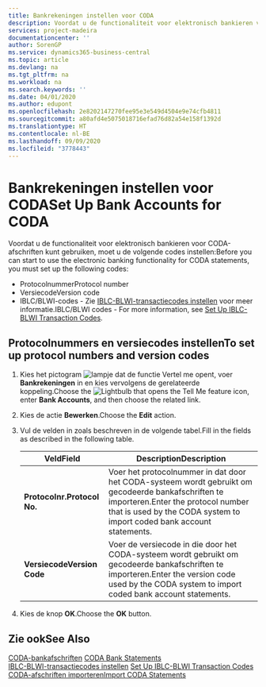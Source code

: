 ```yaml
---
title: Bankrekeningen instellen voor CODA
description: Voordat u de functionaliteit voor elektronisch bankieren voor CODA-afschriften kunt gebruiken, moet u bepaalde codes instellen.
services: project-madeira
documentationcenter: ''
author: SorenGP
ms.service: dynamics365-business-central
ms.topic: article
ms.devlang: na
ms.tgt_pltfrm: na
ms.workload: na
ms.search.keywords: ''
ms.date: 04/01/2020
ms.author: edupont
ms.openlocfilehash: 2e8202147270fee95e3e549d4504e9e74cfb4811
ms.sourcegitcommit: a80afd4e5075018716efad76d82a54e158f1392d
ms.translationtype: HT
ms.contentlocale: nl-BE
ms.lasthandoff: 09/09/2020
ms.locfileid: "3778443"
---
```

# <a name="set-up-bank-accounts-for-coda"></a><span data-ttu-id="2e353-103">Bankrekeningen instellen voor CODA</span><span class="sxs-lookup"><span data-stu-id="2e353-103">Set Up Bank Accounts for CODA</span></span>
<span data-ttu-id="2e353-104">Voordat u de functionaliteit voor elektronisch bankieren voor CODA-afschriften kunt gebruiken, moet u de volgende codes instellen:</span><span class="sxs-lookup"><span data-stu-id="2e353-104">Before you can start to use the electronic banking functionality for CODA statements, you must set up the following codes:</span></span>  

- <span data-ttu-id="2e353-105">Protocolnummer</span><span class="sxs-lookup"><span data-stu-id="2e353-105">Protocol number</span></span>  
- <span data-ttu-id="2e353-106">Versiecode</span><span class="sxs-lookup"><span data-stu-id="2e353-106">Version code</span></span>  
- <span data-ttu-id="2e353-107">IBLC/BLWI-codes - Zie [IBLC-BLWI-transactiecodes instellen](how-to-set-up-iblc-blwi-transaction-codes.md) voor meer informatie.</span><span class="sxs-lookup"><span data-stu-id="2e353-107">IBLC/BLWI codes - For more information, see [Set Up IBLC-BLWI Transaction Codes](how-to-set-up-iblc-blwi-transaction-codes.md).</span></span>  

## <a name="to-set-up-protocol-numbers-and-version-codes"></a><span data-ttu-id="2e353-108">Protocolnummers en versiecodes instellen</span><span class="sxs-lookup"><span data-stu-id="2e353-108">To set up protocol numbers and version codes</span></span>  

1.  <span data-ttu-id="2e353-109">Kies het pictogram ![lampje dat de functie Vertel me opent](../../media/ui-search/search_small.png "Vertel me wat u wilt doen"), voer **Bankrekeningen** in en kies vervolgens de gerelateerde koppeling.</span><span class="sxs-lookup"><span data-stu-id="2e353-109">Choose the ![Lightbulb that opens the Tell Me feature](../../media/ui-search/search_small.png "Tell me what you want to do") icon, enter **Bank Accounts**, and then choose the related link.</span></span>  
2.  <span data-ttu-id="2e353-110">Kies de actie **Bewerken**.</span><span class="sxs-lookup"><span data-stu-id="2e353-110">Choose the **Edit** action.</span></span>  
3.  <span data-ttu-id="2e353-111">Vul de velden in zoals beschreven in de volgende tabel.</span><span class="sxs-lookup"><span data-stu-id="2e353-111">Fill in the fields as described in the following table.</span></span>  

    |<span data-ttu-id="2e353-112">Veld</span><span class="sxs-lookup"><span data-stu-id="2e353-112">Field</span></span>|<span data-ttu-id="2e353-113">Description</span><span class="sxs-lookup"><span data-stu-id="2e353-113">Description</span></span>|  
    |---------------------------------|---------------------------------------|  
    |<span data-ttu-id="2e353-114">**Protocolnr.**</span><span class="sxs-lookup"><span data-stu-id="2e353-114">**Protocol No.**</span></span>|<span data-ttu-id="2e353-115">Voer het protocolnummer in dat door het CODA-systeem wordt gebruikt om gecodeerde bankafschriften te importeren.</span><span class="sxs-lookup"><span data-stu-id="2e353-115">Enter the protocol number that is used by the CODA system to import coded bank account statements.</span></span>|  
    |<span data-ttu-id="2e353-116">**Versiecode**</span><span class="sxs-lookup"><span data-stu-id="2e353-116">**Version Code**</span></span>|<span data-ttu-id="2e353-117">Voer de versiecode in die door het CODA-systeem wordt gebruikt om gecodeerde bankafschriften te importeren.</span><span class="sxs-lookup"><span data-stu-id="2e353-117">Enter the version code used by the CODA system to import coded bank account statements.</span></span>|  

4.  <span data-ttu-id="2e353-118">Kies de knop **OK**.</span><span class="sxs-lookup"><span data-stu-id="2e353-118">Choose the **OK** button.</span></span>  

## <a name="see-also"></a><span data-ttu-id="2e353-119">Zie ook</span><span class="sxs-lookup"><span data-stu-id="2e353-119">See Also</span></span>  
 <span data-ttu-id="2e353-120">[CODA-bankafschriften](coda-bank-statements.md) </span><span class="sxs-lookup"><span data-stu-id="2e353-120">[CODA Bank Statements](coda-bank-statements.md) </span></span>  
 <span data-ttu-id="2e353-121">[IBLC-BLWI-transactiecodes instellen](how-to-set-up-iblc-blwi-transaction-codes.md) </span><span class="sxs-lookup"><span data-stu-id="2e353-121">[Set Up IBLC-BLWI Transaction Codes](how-to-set-up-iblc-blwi-transaction-codes.md) </span></span>  
 [<span data-ttu-id="2e353-122">CODA-afschriften importeren</span><span class="sxs-lookup"><span data-stu-id="2e353-122">Import CODA Statements</span></span>](how-to-import-coda-statements.md)
